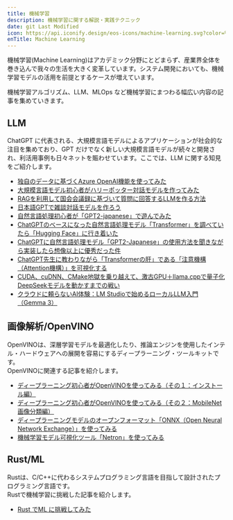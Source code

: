 ```yaml
---
title: 機械学習
description: 機械学習に関する解説・実践テクニック
date: git Last Modified
icon: https://api.iconify.design/eos-icons/machine-learning.svg?color=%23730099&height=28
enTitle: Machine Learning
---
```


機械学習(Machine Learning)はアカデミック分野にとどまらず、産業界全体を巻き込んで我々の生活を大きく変革しています。システム開発においても、機械学習モデルの活用を前提とするケースが増えています。

機械学習アルゴリズム、LLM、MLOps など機械学習にまつわる幅広い内容の記事を集めていきます。

## LLM

ChatGPT に代表される、大規模言語モデルによるアプリケーションが社会的な注目を集めており、GPT だけでなく新しい大規模言語モデルが続々と開発され、利活用事例も日々ネットを賑わせています。ここでは、LLM に関する知見をご紹介します。

- [独自のデータに基づくAzure OpenAI機能を使ってみた](/ml/llm/llm-azure-openai-your-data/)
- [大規模言語モデル初心者がハリーポッター対話モデルを作ってみた](/ml/llm/1006_llm-harry-potter/)
- [RAGを利用して国会会議録に基づいて質問に回答するLLMを作る方法](/ml/llm/llm-part1/)
- [日本語GPTで雑談対話モデルを作ろう](/blogs/2023/08/07/llm_chat_model/)
- [自然言語処理初心者が「GPT2-japanese」で遊んでみた](/blogs/2022/07/08/gpt-2-japanese/)
- [ChatGPTのベースになった自然言語処理モデル「Transformer」を調べていたら「Hugging Face」に行き着いた](/blogs/2023/03/20/using-transformer-01/)
- [ChatGPTに自然言語処理モデル「GPT2-Japanese」の使用方法を聞きながら実装したら想像以上に優秀だった件](/blogs/2023/03/22/using-transformer-02/)
- [ChatGPT先生に教わりながら「Transformerの肝」である「注意機構（Attention機構）」を可視化する](/blogs/2023/03/26/using-transformer-03/)
- [CUDA、cuDNN、CMake地獄を乗り越えて、激古GPU＋llama.cppで量子化DeepSeekモデルを動かすまでの戦い](/blogs/2025/04/14/use-deepseek-on-local-with-old-gpu/)
- [クラウドに頼らないAI体験：LM Studioで始めるローカルLLM入門（Gemma 3）](/blogs/2025/09/21/gemma_on_lm_studio/)

## 画像解析/OpenVINO

OpenVINOは、深層学習モデルを最適化したり、推論エンジンを使用したインテル・ハードウェアへの展開を容易にするディープラーニング・ツールキットです。  
OpenVINOに関連する記事を紹介します。  

- [ディープラーニング初心者がOpenVINOを使ってみる（その１：インストール編）](/blogs/2023/01/09/openvino-01/)
- [ディープラーニング初心者がOpenVINOを使ってみる（その２：MobileNet画像分類編）](/blogs/2023/01/14/openvino-02/)
- [ディープラーニングモデルのオープンフォーマット「ONNX（Open Neural Network Exchange）」を使ってみる](/blogs/2023/02/01/onnx-01/)
- [機械学習モデル可視化ツール「Netron」を使ってみる](/blogs/2023/02/06/ml-model-visualizer-netron/)

## Rust/ML

Rustは、C/C++に代わるシステムプログラミング言語を目指して設計されたプログラミング言語です。  
Rustで機械学習に挑戦した記事を紹介します。

- [Rust でML に挑戦してみた](/blogs/2023/08/04/ml-challenge-by-rust/)
